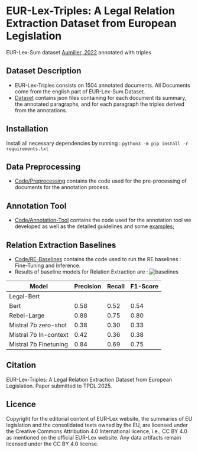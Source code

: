 # EUR-Lex-Triples: A Legal Relation Extraction Dataset from European Legislation
EUR-Lex-Sum dataset [Aumiller, 2022](https://aclanthology.org/2022.emnlp-main.519.pdf) annotated with triples

## Dataset Description
* EUR-Lex-Triples consists on 1504 annotated documents. All Documents come from the english part of EUR-Lex-Sum Dataset.
* [Dataset](https://github.com/NihedB/EUR-Lex-Triples/tree/main/Dataset) contains json files containing for each document its summary, the annotated paragraphs, and for each paragraph the triples derived from the annotations.
  
## Installation
Install all necessary dependencies by running : 
``` python3 -m pip install -r requirements.txt ```

## Data Preprocessing
* [Code/Preprocessing](https://github.com/NihedB/EUR-Lex-Triples/tree/main/Code/Preprocessing) contains the code used for the pre-processing of documents for the annotation process.
  
## Annotation Tool
* [Code/Annotation-Tool](Code/Annotation-Tool) contains the code used for the annotation tool we developed as well as the detailed guidelines and some [examples](Code/Annotation-Tool/examples.pdf);
   
## Relation Extraction Baselines
* [Code/RE-Baselines](Code/RE-Baselines) contains the code used to run the RE baselines : Fine-Tuning and Inference.
* Results of baseline models for Relation Extraction are : ![baselines](Figures/baselines.jpg)

|  Model                  |  Precision      |  Recall         |  F1-Score       |
|-----------------        |-----------------|-----------------|-----------------| 
| Legal-Bert              |                 |                 |                 |
| Bert                    |     0.58        |       0.52      |      0.54       |
| Rebel-Large             |     0.88        |       0.75      |      0.80       | 
| Mistral 7b zero-shot    |    0.38         |       0.30      |     0.33        |
| Mistral 7b In-context   |    0.42         |       0.36      |     0.38        |
| Mistral 7b Finetuning   |    0.84         |       0.69      |     0.75        |
## Citation
EUR-Lex-Triples: A Legal Relation Extraction Dataset from European Legislation. 
Paper submitted to TPDL 2025.
## Licence
Copyright for the editorial content of EUR-Lex website, the summaries of EU legislation and the consolidated texts owned by the EU, are licensed under the Creative Commons Attribution 4.0 International licence, i.e., CC BY 4.0 as mentioned on the official EUR-Lex website. Any data artifacts remain licensed under the CC BY 4.0 license.
